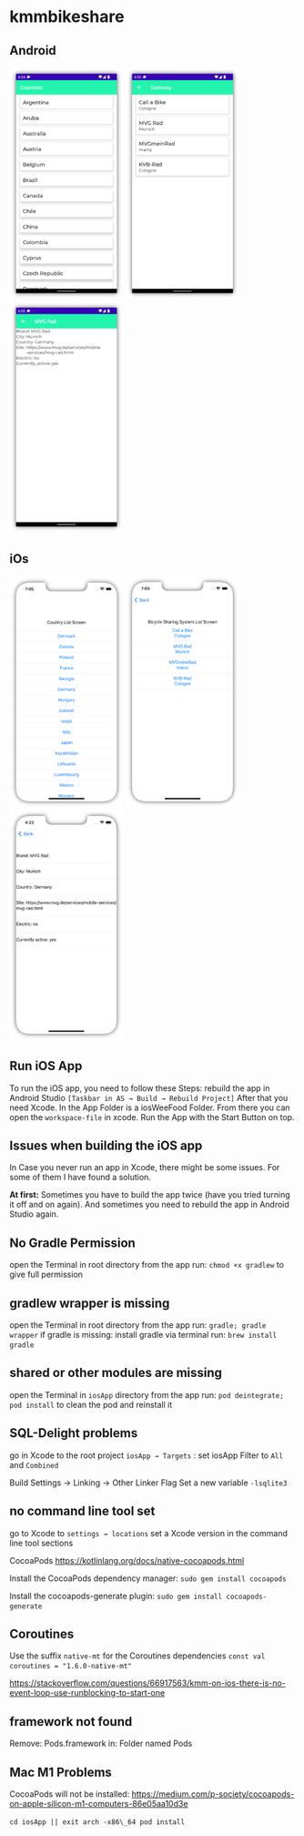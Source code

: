 # kmmbikeshare

## Android
<p>
  <img src="assets/Android_CountryList.png" width="200" /> 
<img src="assets/Android_BikeShareList.png" width="200" />
<img src="assets/Android_Detail.png" width="200" />
    </p>
    


## iOs
  
 <p><img src="assets/iOs_CountryList.png" width="200" /> 
 <img src="assets/iOs_BikeShareList.png" width="200" />
  <img src="assets/iOs_Detail.png" width="200" />
  </p>
    

## Run iOS App

To run the iOS app, you need to follow these Steps: rebuild the app in
Android Studio `[Taskbar in AS → Build → Rebuild Project]` After that
you need Xcode. In the App Folder is a iosWeeFood Folder. From there you
can open the `workspace-file` in xcode. Run the App with the Start Button
on top.

## Issues when building the iOS app

In Case you never run an app in Xcode, there might be some issues. For
some of them I have found a solution. 

**At first:** Sometimes you have to build the app twice (have you tried turning it off and on again). And sometimes you need to rebuild the app in Android Studio
again.

## No Gradle Permission

open the Terminal in root directory from the app run: `chmod +x gradlew`
to give full permission

## gradlew wrapper is missing

open the Terminal in root directory from the app run:
`gradle; gradle wrapper` if gradle is missing: install gradle via
terminal run: `brew install gradle`

## shared or other modules are missing

open the Terminal in `iosApp` directory from the app run:
`pod deintegrate; pod install` to clean the pod and reinstall it

## SQL-Delight problems

go in Xcode to the root project `iosApp → Targets` : set iosApp Filter to
`All` and `Combined` 

Build Settings → Linking → Other Linker Flag Set a new variable
`-lsqlite3`

## no command line tool set

go to Xcode to `settings → locations` set a Xcode version in the command
line tool sections

CocoaPods <https://kotlinlang.org/docs/native-cocoapods.html>

Install the CocoaPods dependency manager: `sudo gem install cocoapods`

Install the cocoapods-generate plugin: `sudo gem install cocoapods-generate`

## Coroutines

Use the suffix `native-mt` for the Coroutines dependencies
`const val coroutines = "1.6.0-native-mt"`

<https://stackoverflow.com/questions/66917563/kmm-on-ios-there-is-no-event-loop-use-runblocking-to-start-one>

## framework not found 
Remove: Pods.framework in: Folder named Pods

## Mac M1 Problems

CocoaPods will not be installed:
<https://medium.com/p-society/cocoapods-on-apple-silicon-m1-computers-86e05aa10d3e>

`cd iosApp || exit arch -x86\_64 pod install`



